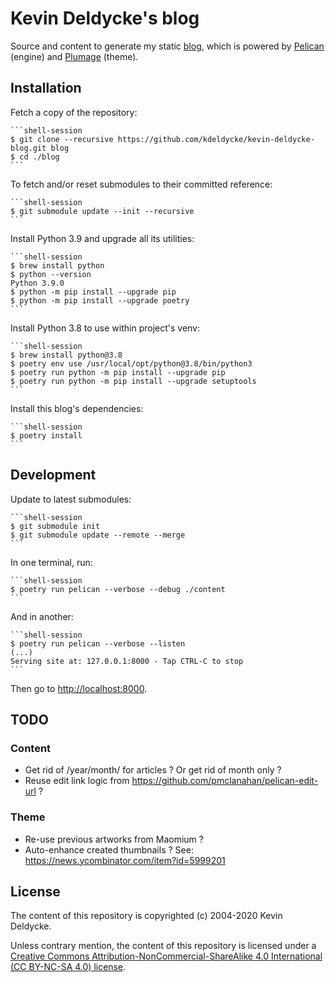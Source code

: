 # Kevin Deldycke's blog

Source and content to generate my static [blog](https://kevin.deldycke.com),
which is powered by [Pelican](https://getpelican.com) (engine) and
[Plumage](https://github.com/kdeldycke/plumage) (theme).

## Installation

Fetch a copy of the repository:

    ```shell-session
    $ git clone --recursive https://github.com/kdeldycke/kevin-deldycke-blog.git blog
    $ cd ./blog
    ```

To fetch and/or reset submodules to their committed reference:

    ```shell-session
    $ git submodule update --init --recursive
    ```

Install Python 3.9 and upgrade all its utilities:

    ```shell-session
    $ brew install python
    $ python --version
    Python 3.9.0
    $ python -m pip install --upgrade pip
    $ python -m pip install --upgrade poetry
    ```

Install Python 3.8 to use within project's venv:

    ```shell-session
    $ brew install python@3.8
    $ poetry env use /usr/local/opt/python@3.8/bin/python3
    $ poetry run python -m pip install --upgrade pip
    $ poetry run python -m pip install --upgrade setuptools
    ```

Install this blog's dependencies:

    ```shell-session
    $ poetry install
    ```

## Development

Update to latest submodules:

    ```shell-session
    $ git submodule init
    $ git submodule update --remote --merge
    ```

In one terminal, run:

    ```shell-session
    $ poetry run pelican --verbose --debug ./content
    ```

And in another:

    ```shell-session
    $ poetry run pelican --verbose --listen
    (...)
    Serving site at: 127.0.0.1:8000 - Tap CTRL-C to stop
    ```

Then go to [http://localhost:8000](http://localhost:8000).


## TODO

### Content

  * Get rid of /year/month/ for articles ? Or get rid of month only ?
  * Reuse edit link logic from https://github.com/pmclanahan/pelican-edit-url ?

### Theme

  * Re-use previous artworks from Maomium ?
  * Auto-enhance created thumbnails ? See: https://news.ycombinator.com/item?id=5999201

## License

The content of this repository is copyrighted (c) 2004-2020 Kevin Deldycke.

Unless contrary mention, the content of this repository is licensed under a
[Creative Commons Attribution-NonCommercial-ShareAlike 4.0 International (CC
BY-NC-SA 4.0) license](LICENSE).
